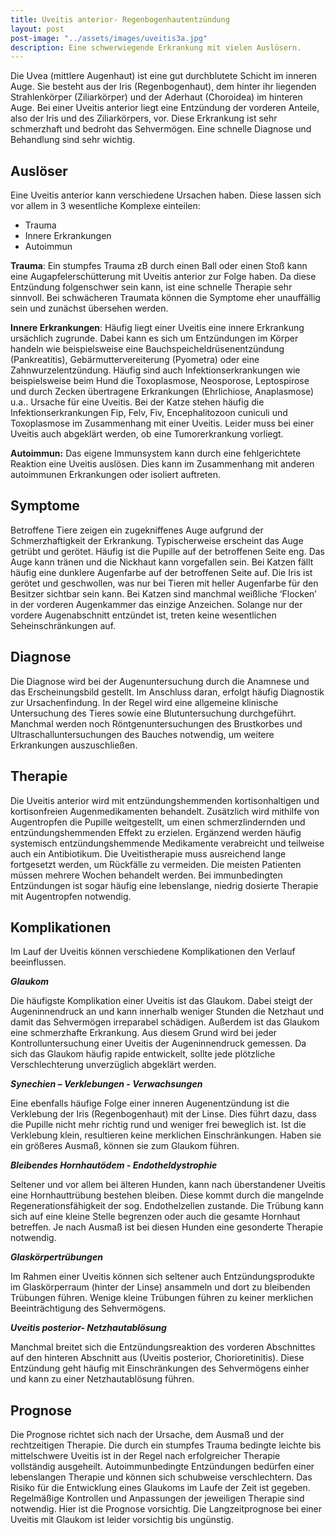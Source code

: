 ```yaml
---
title: Uveitis anterior- Regenbogenhautentzündung
layout: post
post-image: "../assets/images/uveitis3a.jpg"
description: Eine schwerwiegende Erkrankung mit vielen Auslösern.
---
```


Die Uvea (mittlere Augenhaut) ist eine gut durchblutete Schicht im inneren Auge. Sie besteht aus der Iris (Regenbogenhaut), dem hinter ihr liegenden Strahlenkörper (Ziliarkörper) und der Aderhaut (Choroidea) im hinteren Auge. Bei einer Uveitis anterior liegt eine Entzündung der vorderen Anteile, also der Iris und des Ziliarkörpers, vor. Diese Erkrankung ist sehr schmerzhaft und bedroht das Sehvermögen. Eine schnelle Diagnose und Behandlung sind sehr wichtig. 

<!--excerpt-->

## Auslöser

Eine Uveitis anterior kann verschiedene Ursachen haben. Diese lassen sich vor allem in 3 wesentliche Komplexe einteilen:

- Trauma 
- Innere Erkrankungen
- Autoimmun

__Trauma__: Ein stumpfes Trauma zB durch einen Ball oder einen Stoß kann eine Augapfelerschütterung mit Uveitis anterior zur Folge haben. Da diese Entzündung folgenschwer sein kann, ist eine schnelle Therapie sehr sinnvoll. Bei schwächeren Traumata können die Symptome eher unauffällig sein und zunächst übersehen werden. 

__Innere Erkrankungen__: Häufig liegt einer Uveitis eine innere Erkrankung ursächlich zugrunde. Dabei kann es sich um Entzündungen im Körper handeln wie beispielsweise eine Bauchspeicheldrüsenentzündung (Pankreatitis), Gebärmuttervereiterung (Pyometra) oder eine Zahnwurzelentzündung. Häufig sind auch Infektionserkrankungen wie beispielsweise beim Hund die Toxoplasmose, Neosporose, Leptospirose und durch Zecken übertragene Erkrankungen (Ehrlichiose, Anaplasmose) u.a.. Ursache für eine Uveitis. Bei der Katze stehen häufig die Infektionserkrankungen Fip, Felv, Fiv, Encephalitozoon cuniculi und Toxoplasmose im Zusammenhang mit einer Uveitis. Leider muss bei einer Uveitis auch abgeklärt werden, ob eine Tumorerkrankung vorliegt.

__Autoimmun:__ Das eigene Immunsystem kann durch eine fehlgerichtete Reaktion eine Uveitis auslösen. Dies kann im Zusammenhang mit anderen autoimmunen Erkrankungen oder isoliert auftreten.

## Symptome

Betroffene Tiere zeigen ein zugekniffenes Auge aufgrund der Schmerzhaftigkeit der Erkrankung. Typischerweise erscheint das Auge getrübt und gerötet. Häufig ist die Pupille auf der betroffenen Seite eng. Das Auge kann tränen und die Nickhaut kann vorgefallen sein. Bei Katzen fällt häufig eine dunklere Augenfarbe auf der betroffenen Seite auf. Die Iris ist gerötet und geschwollen, was nur bei Tieren mit heller Augenfarbe für den Besitzer sichtbar sein kann. Bei Katzen sind manchmal weißliche ‘Flocken’ in der vorderen Augenkammer das einzige Anzeichen. Solange nur der vordere Augenabschnitt entzündet ist, treten keine wesentlichen Seheinschränkungen auf. 

## Diagnose

Die Diagnose wird bei der Augenuntersuchung durch die Anamnese und das Erscheinungsbild gestellt. Im Anschluss daran, erfolgt häufig Diagnostik zur Ursachenfindung. In der Regel wird eine allgemeine klinische Untersuchung des Tieres sowie eine Blutuntersuchung durchgeführt. Manchmal werden noch Röntgenuntersuchungen des Brustkorbes und Ultraschalluntersuchungen des Bauches notwendig, um weitere Erkrankungen auszuschließen.  

## Therapie 

Die Uveitis anterior wird mit entzündungshemmenden kortisonhaltigen und kortisonfreien Augenmedikamenten behandelt. Zusätzlich wird mithilfe von Augentropfen die Pupille weitgestellt, um einen schmerzlindernden und entzündungshemmenden Effekt zu erzielen. 
Ergänzend werden häufig systemisch entzündungshemmende Medikamente verabreicht und teilweise auch ein Antibiotikum. 
Die Uveitistherapie muss ausreichend lange fortgesetzt werden, um Rückfälle zu vermeiden. Die meisten Patienten müssen mehrere Wochen behandelt werden. Bei immunbedingten Entzündungen ist sogar häufig eine lebenslange, niedrig dosierte Therapie mit Augentropfen notwendig. 

## Komplikationen

Im Lauf der Uveitis können verschiedene Komplikationen den Verlauf beeinflussen. 

___Glaukom___

Die häufigste Komplikation einer Uveitis ist das Glaukom. Dabei steigt der Augeninnendruck an und kann innerhalb weniger Stunden die Netzhaut und damit das Sehvermögen irreparabel schädigen. Außerdem ist das Glaukom eine schmerzhafte Erkrankung. Aus diesem Grund wird bei jeder Kontrolluntersuchung einer Uveitis der Augeninnendruck gemessen. Da sich das Glaukom häufig rapide entwickelt, sollte jede plötzliche Verschlechterung unverzüglich abgeklärt werden. 

___Synechien – Verklebungen - Verwachsungen___

Eine ebenfalls häufige Folge einer inneren Augenentzündung ist die Verklebung der Iris (Regenbogenhaut) mit der Linse.  Dies führt dazu, dass die Pupille nicht mehr richtig rund und weniger frei beweglich ist. Ist die Verklebung klein, resultieren keine merklichen Einschränkungen. Haben sie ein größeres Ausmaß, können sie zum Glaukom führen. 

___Bleibendes Hornhautödem - Endotheldystrophie___

Seltener und vor allem bei älteren Hunden, kann nach überstandener Uveitis eine Hornhauttrübung bestehen bleiben. Diese kommt durch die mangelnde Regenerationsfähigkeit der sog. Endothelzellen zustande. Die Trübung kann sich auf eine kleine Stelle begrenzen oder auch die gesamte Hornhaut betreffen. Je nach Ausmaß ist bei diesen Hunden eine gesonderte Therapie notwendig.

___Glaskörpertrübungen___

Im Rahmen einer Uveitis können sich seltener auch Entzündungsprodukte im Glaskörperraum (hinter der Linse) ansammeln und dort zu bleibenden Trübungen führen. Wenige kleine Trübungen führen zu keiner merklichen Beeinträchtigung des Sehvermögens.

___Uveitis posterior- Netzhautablösung___

Manchmal breitet sich die Entzündungsreaktion des vorderen Abschnittes auf den hinteren Abschnitt aus (Uveitis posterior, Chorioretinitis). Diese Entzündung geht häufig mit Einschränkungen des Sehvermögens einher und kann zu einer Netzhautablösung führen. 

## Prognose

Die Prognose richtet sich nach der Ursache, dem Ausmaß und der rechtzeitigen Therapie. Die durch ein stumpfes Trauma bedingte leichte bis mittelschwere Uveitis ist in der Regel nach erfolgreicher Therapie vollständig ausgeheilt. 
Autoimmunbedingte Entzündungen bedürfen einer lebenslangen Therapie und können sich schubweise verschlechtern. Das Risiko für die Entwicklung eines Glaukoms im Laufe der Zeit ist gegeben. Regelmäßige Kontrollen und Anpassungen der jeweiligen Therapie sind notwendig. Hier ist die Prognose vorsichtig.
Die Langzeitprognose bei einer Uveitis mit Glaukom ist leider vorsichtig bis ungünstig. 
 

	